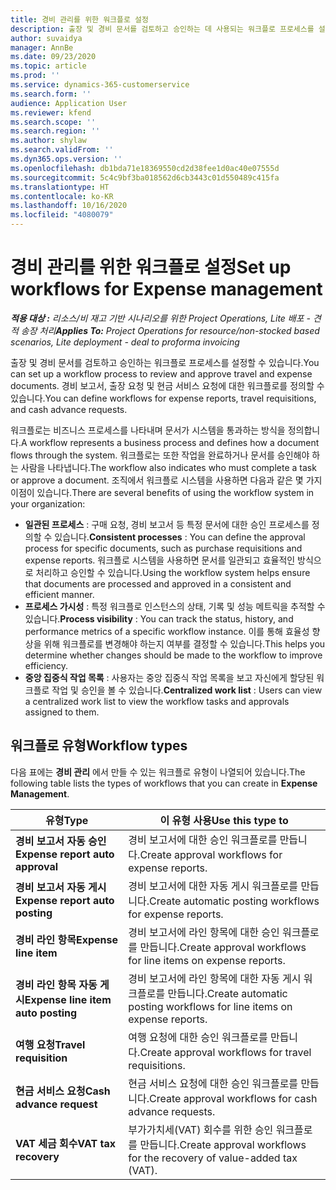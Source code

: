 ```yaml
---
title: 경비 관리를 위한 워크플로 설정
description: 출장 및 경비 문서를 검토하고 승인하는 데 사용되는 워크플로 프로세스를 설정할 수 있습니다.
author: suvaidya
manager: AnnBe
ms.date: 09/23/2020
ms.topic: article
ms.prod: ''
ms.service: dynamics-365-customerservice
ms.search.form: ''
audience: Application User
ms.reviewer: kfend
ms.search.scope: ''
ms.search.region: ''
ms.author: shylaw
ms.search.validFrom: ''
ms.dyn365.ops.version: ''
ms.openlocfilehash: db1bda71e18369550cd2d38fee1d0ac40e07555d
ms.sourcegitcommit: 5c4c9bf3ba018562d6cb3443c01d550489c415fa
ms.translationtype: HT
ms.contentlocale: ko-KR
ms.lasthandoff: 10/16/2020
ms.locfileid: "4080079"
---
```

# <a name="set-up-workflows-for-expense-management"></a><span data-ttu-id="d30d8-103">경비 관리를 위한 워크플로 설정</span><span class="sxs-lookup"><span data-stu-id="d30d8-103">Set up workflows for Expense management</span></span>

<span data-ttu-id="d30d8-104">_**적용 대상 :** 리소스/비 재고 기반 시나리오를 위한 Project Operations, Lite 배포 - 견적 송장 처리_</span><span class="sxs-lookup"><span data-stu-id="d30d8-104">_**Applies To:** Project Operations for resource/non-stocked based scenarios, Lite deployment - deal to proforma invoicing_</span></span>

<span data-ttu-id="d30d8-105">출장 및 경비 문서를 검토하고 승인하는 워크플로 프로세스를 설정할 수 있습니다.</span><span class="sxs-lookup"><span data-stu-id="d30d8-105">You can set up a workflow process to review and approve travel and expense documents.</span></span> <span data-ttu-id="d30d8-106">경비 보고서, 출장 요청 및 현금 서비스 요청에 대한 워크플로를 정의할 수 있습니다.</span><span class="sxs-lookup"><span data-stu-id="d30d8-106">You can define workflows for expense reports, travel requisitions, and cash advance requests.</span></span>

<span data-ttu-id="d30d8-107">워크플로는 비즈니스 프로세스를 나타내며 문서가 시스템을 통과하는 방식을 정의합니다.</span><span class="sxs-lookup"><span data-stu-id="d30d8-107">A workflow represents a business process and defines how a document flows through the system.</span></span> <span data-ttu-id="d30d8-108">워크플로는 또한 작업을 완료하거나 문서를 승인해야 하는 사람을 나타냅니다.</span><span class="sxs-lookup"><span data-stu-id="d30d8-108">The workflow also indicates who must complete a task or approve a document.</span></span> <span data-ttu-id="d30d8-109">조직에서 워크플로 시스템을 사용하면 다음과 같은 몇 가지 이점이 있습니다.</span><span class="sxs-lookup"><span data-stu-id="d30d8-109">There are several benefits of using the workflow system in your organization:</span></span>

- <span data-ttu-id="d30d8-110">**일관된 프로세스** : 구매 요청, 경비 보고서 등 특정 문서에 대한 승인 프로세스를 정의할 수 있습니다.</span><span class="sxs-lookup"><span data-stu-id="d30d8-110">**Consistent processes** : You can define the approval process for specific documents, such as purchase requisitions and expense reports.</span></span> <span data-ttu-id="d30d8-111">워크플로 시스템을 사용하면 문서를 일관되고 효율적인 방식으로 처리하고 승인할 수 있습니다.</span><span class="sxs-lookup"><span data-stu-id="d30d8-111">Using the workflow system helps ensure that documents are processed and approved in a consistent and efficient manner.</span></span>
- <span data-ttu-id="d30d8-112">**프로세스 가시성** : 특정 워크플로 인스턴스의 상태, 기록 및 성능 메트릭을 추적할 수 있습니다.</span><span class="sxs-lookup"><span data-stu-id="d30d8-112">**Process visibility** : You can track the status, history, and performance metrics of a specific workflow instance.</span></span> <span data-ttu-id="d30d8-113">이를 통해 효율성 향상을 위해 워크플로를 변경해야 하는지 여부를 결정할 수 있습니다.</span><span class="sxs-lookup"><span data-stu-id="d30d8-113">This helps you determine whether changes should be made to the workflow to improve efficiency.</span></span>
- <span data-ttu-id="d30d8-114">**중앙 집중식 작업 목록** : 사용자는 중앙 집중식 작업 목록을 보고 자신에게 할당된 워크플로 작업 및 승인을 볼 수 있습니다.</span><span class="sxs-lookup"><span data-stu-id="d30d8-114">**Centralized work list** : Users can view a centralized work list to view the workflow tasks and approvals assigned to them.</span></span> 

## <a name="workflow-types"></a><span data-ttu-id="d30d8-115">워크플로 유형</span><span class="sxs-lookup"><span data-stu-id="d30d8-115">Workflow types</span></span>

<span data-ttu-id="d30d8-116">다음 표에는 **경비 관리** 에서 만들 수 있는 워크플로 유형이 나열되어 있습니다.</span><span class="sxs-lookup"><span data-stu-id="d30d8-116">The following table lists the types of workflows that you can create in **Expense Management**.</span></span>


|              <span data-ttu-id="d30d8-117"><strong>유형</strong></span><span class="sxs-lookup"><span data-stu-id="d30d8-117"><strong>Type</strong></span></span>              |                   <span data-ttu-id="d30d8-118"><strong>이 유형 사용</strong></span><span class="sxs-lookup"><span data-stu-id="d30d8-118"><strong>Use this type to</strong></span></span>                   |
|-------------------------------------------------|-----------------------------------------------------------------------|
|   <span data-ttu-id="d30d8-119"><strong>경비 보고서 자동 승인</strong></span><span class="sxs-lookup"><span data-stu-id="d30d8-119"><strong>Expense report auto approval</strong></span></span> |            <span data-ttu-id="d30d8-120">경비 보고서에 대한 승인 워크플로를 만듭니다.</span><span class="sxs-lookup"><span data-stu-id="d30d8-120">Create approval workflows for expense reports.</span></span>             |
|  <span data-ttu-id="d30d8-121"><strong>경비 보고서 자동 게시</strong></span><span class="sxs-lookup"><span data-stu-id="d30d8-121"><strong>Expense report auto posting</strong></span></span>   |        <span data-ttu-id="d30d8-122">경비 보고서에 대한 자동 게시 워크플로를 만듭니다.</span><span class="sxs-lookup"><span data-stu-id="d30d8-122">Create automatic posting workflows for expense reports.</span></span>        |
|       <span data-ttu-id="d30d8-123"><strong>경비 라인 항목</strong></span><span class="sxs-lookup"><span data-stu-id="d30d8-123"><strong>Expense line item</strong></span></span>        |     <span data-ttu-id="d30d8-124">경비 보고서에 라인 항목에 대한 승인 워크플로를 만듭니다.</span><span class="sxs-lookup"><span data-stu-id="d30d8-124">Create approval workflows for line items on expense reports.</span></span>      |
| <span data-ttu-id="d30d8-125"><strong>경비 라인 항목 자동 게시</strong></span><span class="sxs-lookup"><span data-stu-id="d30d8-125"><strong>Expense line item auto posting</strong></span></span> | <span data-ttu-id="d30d8-126">경비 보고서에 라인 항목에 대한 자동 게시 워크플로를 만듭니다.</span><span class="sxs-lookup"><span data-stu-id="d30d8-126">Create automatic posting workflows for line items on expense reports.</span></span> |
|       <span data-ttu-id="d30d8-127"><strong>여행 요청</strong></span><span class="sxs-lookup"><span data-stu-id="d30d8-127"><strong>Travel requisition</strong></span></span>       |          <span data-ttu-id="d30d8-128">여행 요청에 대한 승인 워크플로를 만듭니다.</span><span class="sxs-lookup"><span data-stu-id="d30d8-128">Create approval workflows for travel requisitions.</span></span>           |
|      <span data-ttu-id="d30d8-129"><strong>현금 서비스 요청</strong></span><span class="sxs-lookup"><span data-stu-id="d30d8-129"><strong>Cash advance request</strong></span></span>      |         <span data-ttu-id="d30d8-130">현금 서비스 요청에 대한 승인 워크플로를 만듭니다.</span><span class="sxs-lookup"><span data-stu-id="d30d8-130">Create approval workflows for cash advance requests.</span></span>          |
|        <span data-ttu-id="d30d8-131"><strong>VAT 세금 회수</strong></span><span class="sxs-lookup"><span data-stu-id="d30d8-131"><strong>VAT tax recovery</strong></span></span>        | <span data-ttu-id="d30d8-132">부가가치세(VAT) 회수를 위한 승인 워크플로를 만듭니다.</span><span class="sxs-lookup"><span data-stu-id="d30d8-132">Create approval workflows for the recovery of value-added tax (VAT).</span></span>  |
